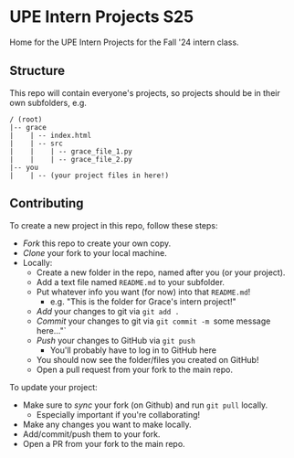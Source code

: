 # UPE Intern Projects S25
Home for the UPE Intern Projects for the Fall '24 intern class.

## Structure
This repo will contain everyone's projects, so projects should be in their own subfolders, e.g.
```
/ (root)
|-- grace
|    | -- index.html
|    | -- src
|    |    | -- grace_file_1.py
|    |    | -- grace_file_2.py
|-- you
|    | -- (your project files in here!)
```

## Contributing
To create a new project in this repo, follow these steps:  
* _Fork_ this repo to create your own copy.
* _Clone_ your fork to your local machine.
* Locally:
  * Create a new folder in the repo, named after you (or your project).
  * Add a text file named `README.md` to your subfolder.
  * Put whatever info you want (for now) into that `README.md`!
    * e.g. "This is the folder for Grace's intern project!"
  * _Add_ your changes to git via `git add .`
  * _Commit_ your changes to git via `git commit -m `some message here..."`
  * _Push_ your changes to GitHub via `git push`
    * You'll probably have to log in to GitHub here
  * You should now see the folder/files you created on GitHub!
  * Open a pull request from your fork to the main repo.

To update your project:  
* Make sure to _sync_ your fork (on Github) and run `git pull` locally.
  * Especially important if you're collaborating!
* Make any changes you want to make locally.
* Add/commit/push them to your fork.
* Open a PR from your fork to the main repo.
